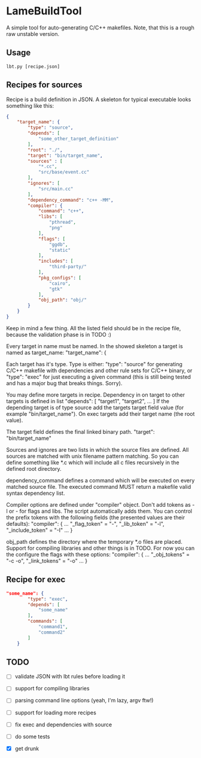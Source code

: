 LameBuildTool
=============

A simple tool for auto-generating C/C++ makefiles.
Note, that this is a rough raw unstable version.

Usage
-----
    lbt.py [recipe.json]

Recipes for sources
-------------------
Recipe is a build definition in JSON.
A skeleton for typical executable looks something like this:
```JSON
{
    "target_name": {
        "type": "source",
        "depends": [
            "some_other_target_definition"
        ],
        "root": "./",
        "target": "bin/target_name",
        "sources" : [
            "*.cc",
            "src/base/event.cc"
        ],
        "ignores": [
            "src/main.cc"
        ],
        "dependency_command": "c++ -MM",
        "compiler": {
            "command": "c++",
            "libs": [
                "pthread",
                "png"
            ],
            "flags": [
                "ggdb",
                "static"
            ],
            "includes": [
                "third-party/"
            ],
            "pkg_configs": [
                "cairo",
                "gtk"
            ],
            "obj_path": "obj/"
        }
    }
}
```

Keep in mind a few thing. All the listed field should be in the recipe file, because the validation phase is in TODO :)

Every target in name must be named. In the showed skeleton a target is named as target_name:
    "target_name": {

Each target has it's type. Type is either:
    "type": "source"
for generating C/C++ makefile with dependencies and other rule sets for C/C++ binary, or
    "type": "exec"
for just executing a given command (this is still being tested and has a major bug that breaks things. Sorry).

You may define more targets in recipe. Dependency in on target to other targets is defined in list
    "depends": [
            "target1",
            "target2",
            ...
        ]
If the depending target is of type source add the targets target field value (for example "bin/target_name").
On exec targets add their target name (the root value).

The target field defines the final linked binary path.
    "target": "bin/target_name"

Sources and ignores are two lists in which the source files are defined. All sources are matched with unix filename pattern matching. So you can define something like *.c which will include all c files recursively in the defined root directory.

dependency_command defines a command which will be executed on every matched source file. The executed command MUST return a makefile valid syntax dependency list.

Compiler options are defined under "compiler" object. Don't add tokens as -l or - for flags and libs. The script automatically adds them.
You can control the prefix tokens with the following fields (the presented values are their defaults):
    "compiler": {
    ...
        "_flag_token" = "-",
        "_lib_token" = "-l",
        "_include_token" = "-I"
    ...
    }

obj_path defines the directory where the temporary *.o files are placed.
Support for compiling libraries and other things is in TODO. For now you can the configure the flags with these options:
    "compiler": {
    ...
        "_obj_tokens" = "-c -o",
        "_link_tokens" = "-o"
    ...
    }

Recipe for exec
---------------
```JSON
"some_name": {
        "type": "exec",
        "depends": [
            "some_name"
        ],
        "commands": [
            "command1",
            "command2"
        ]
    }
```

TODO
----
- [ ] validate JSON with lbt rules before loading it
- [ ] support for compiling libraries
- [ ] parsing command line options (yeah, I'm lazy, argv ftw!)
- [ ] support for loading more recipes
- [ ] fix exec and dependencies with source
- [ ] do some tests
- [x] get drunk

